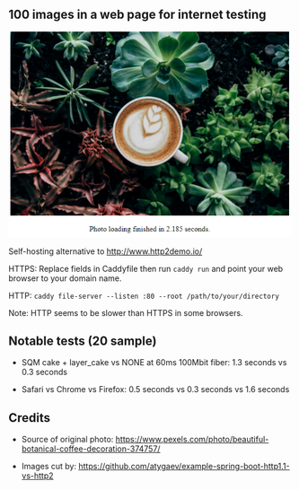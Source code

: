 ## 100 images in a web page for internet testing
![alt text](screenshot.png)

Self-hosting alternative to http://www.http2demo.io/

HTTPS: Replace fields in Caddyfile then run `caddy run` and point your web browser to your domain name.

HTTP: `caddy file-server --listen :80 --root /path/to/your/directory`

Note: HTTP seems to be slower than HTTPS in some browsers.

## Notable tests (20 sample)

- SQM cake + layer_cake vs NONE at 60ms 100Mbit fiber: 1.3 seconds vs 0.3 seconds

- Safari vs Chrome vs Firefox: 0.5 seconds vs 0.3 seconds vs 1.6 seconds

## Credits
- Source of original photo: https://www.pexels.com/photo/beautiful-botanical-coffee-decoration-374757/

- Images cut by: https://github.com/atygaev/example-spring-boot-http1.1-vs-http2
